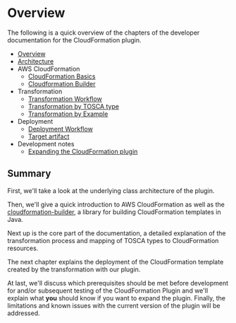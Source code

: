 # Overview

The following is a quick overview of the chapters of the developer documentation for the CloudFormation plugin.

- [Overview](overview.md)
- [Architecture](architecture.md)
- AWS CloudFormation
    - [CloudFormation Basics](basics/cloudformation-basics.md)
    - [Cloudformation Builder](basics/cloudformation-builder.md)
- Transformation
    - [Transformation Workflow](transformation/transformation-workflow.md)
    - [Transformation by TOSCA type](transformation/supported-types.md)
    - [Transformation by Example](transformation/transformation-examples.md)
- Deployment
    - [Deployment Workflow](deployment/deployment-workflow.md)
    - [Target artifact](deployment/target-artifact.md)
- Development notes
    - [Expanding the CloudFormation plugin](development-notes/extending-cloudformation.md)

## Summary

First, we'll take a look at the underlying class architecture of the plugin.

Then, we'll give a quick introduction to AWS CloudFormation as well as the [cloudformation-builder](https://github.com/StuPro-TOSCAna/cloudformation-builder), a library for building CloudFormation templates in Java.

Next up is the core part of the documentation, a detailed explanation of the transformation process and mapping of TOSCA types to CloudFormation resources.

The next chapter explains the deployment of the CloudFormation template created by the transformation with our plugin.

At last, we'll discuss which prerequisites should be met before development for and/or subsequent testing of the CloudFormation Plugin and we'll explain what **you** should know if you want to expand the plugin. Finally, the limitations and known issues with the current version of the plugin will be addressed.
